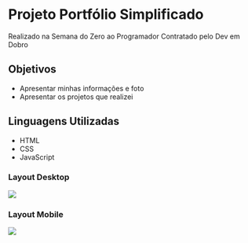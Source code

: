 # Projeto Portfólio Simplificado
Realizado na Semana do Zero ao Programador Contratado pelo Dev em Dobro

## Objetivos
- Apresentar minhas informações e foto
- Apresentar os projetos que realizei

## Linguagens Utilizadas
- HTML
- CSS
- JavaScript

### Layout Desktop
![](./src/design/portfolio-simplificado-desktop.gif)


### Layout Mobile
![](./src/design/portfolio-simplificado-mobile.gif)
